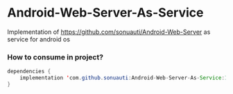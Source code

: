 # Android-Web-Server-As-Service
Implementation of https://github.com/sonuauti/Android-Web-Server as service for android os

### How to consume in project?

```java
dependencies {
	implementation 'com.github.sonuauti:Android-Web-Server-As-Service:1.0.1'
}
```
